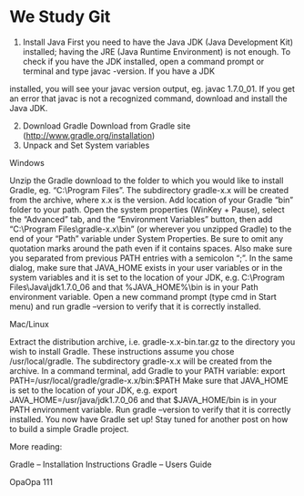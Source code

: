 # We Study Git

1. Install Java
First you need to have the Java JDK (Java Development Kit) installed; having the JRE (Java Runtime Environment) is not enough. To check if you have the JDK installed, open a command prompt or terminal and type javac -version. If you have a JDK
 
installed, you will see your javac version output, eg. javac 1.7.0_01. If you get an error that javac is not a recognized command, download and install the Java JDK.

2. Download Gradle
Download from Gradle site (http://www.gradle.org/installation)
3. Unpack and Set System variables

Windows

Unzip the Gradle download to the folder to which you would like to install Gradle, eg. “C:\Program Files”. 
The subdirectory gradle-x.x will be created from the archive, where x.x is the version.
Add location of your Gradle “bin” folder to your path. 
Open the system properties (WinKey + Pause), select the “Advanced” tab, and the “Environment Variables” button, 
then add “C:\Program Files\gradle-x.x\bin” (or wherever you unzipped Gradle) to the end of your “Path” variable under System Properties. 
Be sure to omit any quotation marks around the path even if it contains spaces. Also make sure you separated from previous PATH entries with a semicolon “;”.
In the same dialog, make sure that JAVA_HOME exists in your user variables or in the system variables and it is set to the location of your JDK, e.g. 
C:\Program Files\Java\jdk1.7.0_06 and that %JAVA_HOME%\bin is in your Path environment variable.
Open a new command prompt (type cmd in Start menu) and run gradle –version to verify that it is correctly installed.

Mac/Linux

Extract the distribution archive, i.e. gradle-x.x-bin.tar.gz to the directory you wish to install Gradle. 
These instructions assume you chose /usr/local/gradle. The subdirectory gradle-x.x will be created from the archive.
In a command terminal, add Gradle to your PATH variable: export PATH=/usr/local/gradle/gradle-x.x/bin:$PATH
Make sure that JAVA_HOME is set to the location of your JDK, e.g. 
export JAVA_HOME=/usr/java/jdk1.7.0_06 
and that $JAVA_HOME/bin is in your PATH environment variable.
Run gradle –version to verify that it is correctly installed.
You now have Gradle set up! Stay tuned for another post on how to build a simple Gradle project.

More reading:

Gradle – Installation Instructions
Gradle – Users Guide

OpaOpa
111
